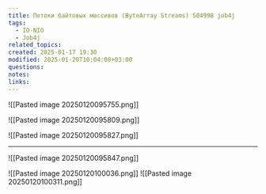 ```yaml
---
title: Потоки байтовых массивов (ByteArray Streams) 504998 job4j
tags:
  - IO-NIO
  - Job4j
related_topics: 
created: 2025-01-17 19:30
modified: 2025-01-20T10:04:08+03:00
questions: 
notes: 
links: 
---
```



![[Pasted image 20250120095755.png]]

![[Pasted image 20250120095809.png]]


![[Pasted image 20250120095827.png]]


-----

![[Pasted image 20250120095847.png]]


![[Pasted image 20250120100036.png]]
![[Pasted image 20250120100311.png]]

